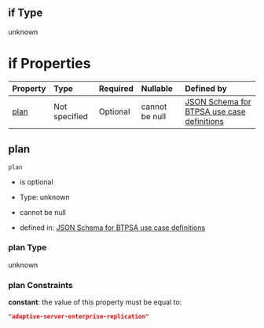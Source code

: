 ## if Type

unknown

# if Properties

| Property      | Type          | Required | Nullable       | Defined by                                                                                                                                                                                                                                  |
| :------------ | :------------ | :------- | :------------- | :------------------------------------------------------------------------------------------------------------------------------------------------------------------------------------------------------------------------------------------ |
| [plan](#plan) | Not specified | Optional | cannot be null | [JSON Schema for BTPSA use case definitions](btpsa-usecase-properties-services-items-allof-1-then-allof-43-then-allof-1-if-properties-plan.md "undefined#/properties/services/items/allOf/1/then/allOf/43/then/allOf/1/if/properties/plan") |

## plan



`plan`

*   is optional

*   Type: unknown

*   cannot be null

*   defined in: [JSON Schema for BTPSA use case definitions](btpsa-usecase-properties-services-items-allof-1-then-allof-43-then-allof-1-if-properties-plan.md "undefined#/properties/services/items/allOf/1/then/allOf/43/then/allOf/1/if/properties/plan")

### plan Type

unknown

### plan Constraints

**constant**: the value of this property must be equal to:

```json
"adaptive-server-enterprise-replication"
```
